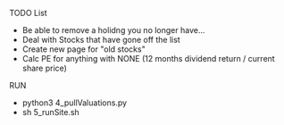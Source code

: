 TODO List
 - Be able to remove a holidng you no longer have...
 - Deal with Stocks that have gone off the list
 - Create new page for "old stocks"
 - Calc PE for anything with NONE (12 months dividend return / current share price)

RUN
 - python3 4_pullValuations.py 
 - sh 5_runSite.sh
